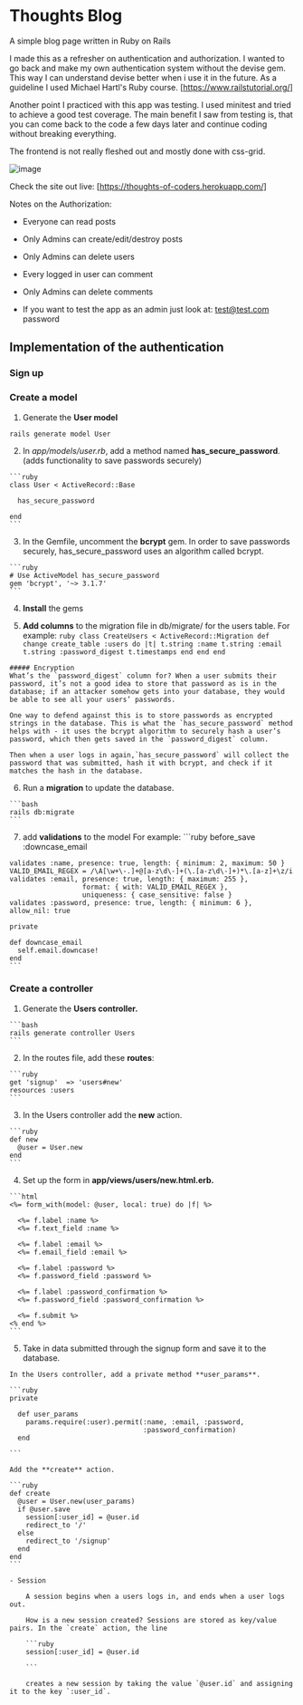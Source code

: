 # Thoughts Blog

A simple blog page written in Ruby on Rails

I made this as a refresher on authentication and authorization.
I wanted to go back and make my own authentication system without the devise gem. This way I can understand devise better when i use it in the future.
As a guideline I used Michael Hartl's Ruby course. [https://www.railstutorial.org/]

Another point I practiced with this app was testing. I used minitest and tried to achieve a good test coverage.
The main benefit I saw from testing is, that you can come back to the code a few days later and continue coding without breaking everything.

The frontend is not really fleshed out and mostly done with css-grid.


![image](https://user-images.githubusercontent.com/49613341/116801307-e0878d00-ab08-11eb-86c4-bcc2d4d76ee1.png)


Check the site out live: [https://thoughts-of-coders.herokuapp.com/]


Notes on the Authorization:
* Everyone can read posts
* Only Admins can create/edit/destroy posts
* Only Admins can delete users
* Every logged in user can comment
* Only Admins can delete comments

* If you want to test the app as an admin just look at:
  test@test.com
  password

## Implementation of the authentication

### Sign up

### Create a model

  1. Generate the **User model**

   
    rails generate model User

  2. In *app/models/user.rb*, add a method named **has_secure_password**. 
    (adds functionality to save passwords securely)

    ```ruby
    class User < ActiveRecord::Base 

      has_secure_password 

    end
    ```


  3. In the Gemfile, uncomment the **bcrypt** gem.
    In order to save passwords securely, has_secure_password uses an algorithm called bcrypt.

    ```ruby
    # Use ActiveModel has_secure_password
    gem 'bcrypt', '~> 3.1.7'
    ```


  4. **Install** the gems


  5. **Add columns**  to the migration file in db/migrate/ for the users table.
    For example:
    ```ruby
    class CreateUsers < ActiveRecord::Migration
      def change
        create_table :users do |t|
          t.string :name
          t.string :email
          t.string :password_digest
          t.timestamps
        end
      end
    end
    ```

    ##### Encryption
    What’s the `password_digest` column for? When a user submits their password, it’s not a good idea to store that password as is in the database; if an attacker somehow gets into your database, they would be able to see all your users’ passwords.

    One way to defend against this is to store passwords as encrypted strings in the database. This is what the `has_secure_password` method helps with - it uses the bcrypt algorithm to securely hash a user’s password, which then gets saved in the `password_digest` column.

    Then when a user logs in again,`has_secure_password` will collect the password that was submitted, hash it with bcrypt, and check if it matches the hash in the database.


  6. Run a **migration** to update the database.

    ```bash
    rails db:migrate
    ```


  7. add **validations** to the model
    For example:
    ```ruby
    before_save   :downcase_email

    validates :name, presence: true, length: { minimum: 2, maximum: 50 }
    VALID_EMAIL_REGEX = /\A[\w+\-.]+@[a-z\d\-]+(\.[a-z\d\-]+)*\.[a-z]+\z/i
    validates :email, presence: true, length: { maximum: 255 },
                      format: { with: VALID_EMAIL_REGEX },
                      uniqueness: { case_sensitive: false }
    validates :password, presence: true, length: { minimum: 6 }, allow_nil: true

    private

    def downcase_email
      self.email.downcase!
    end
    ```


### Create a controller
  1. Generate the **Users controller.**

    ```bash
    rails generate controller Users
    ```

  2. In the routes file, add these **routes**:

    ```ruby
    get 'signup'  => 'users#new' 
    resources :users 
    ```

  3. In the Users controller add the **new** action.

    ```ruby
    def new
      @user = User.new
    end
    ```

  4. Set up the form in **app/views/users/new.html.erb.**

    ```html
    <%= form_with(model: @user, local: true) do |f| %>

      <%= f.label :name %>
      <%= f.text_field :name %>

      <%= f.label :email %>
      <%= f.email_field :email %>

      <%= f.label :password %>
      <%= f.password_field :password %>

      <%= f.label :password_confirmation %>
      <%= f.password_field :password_confirmation %>

      <%= f.submit %>
    <% end %>
    ```

  5. Take in data submitted through the signup form and save it to the database.

    In the Users controller, add a private method **user_params**.

    ```ruby
    private

      def user_params
        params.require(:user).permit(:name, :email, :password,
                                     :password_confirmation)
      end

    ```

    Add the **create** action.

    ```ruby
    def create 
      @user = User.new(user_params) 
      if @user.save 
        session[:user_id] = @user.id 
        redirect_to '/' 
      else 
        redirect_to '/signup' 
      end 
    end
    ```

    - Session

        A session begins when a users logs in, and ends when a user logs out.

        How is a new session created? Sessions are stored as key/value pairs. In the `create` action, the line

        ```ruby
        session[:user_id] = @user.id 

        ```

        creates a new session by taking the value `@user.id` and assigning it to the key `:user_id`.


  



   